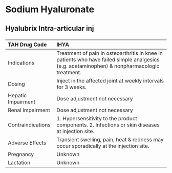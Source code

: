 # Sodium Hyaluronate

## Hyalubrix Intra-articular inj

##### 

| TAH Drug Code      | IHYA                                                                                                                                         |
|:-------------------|:---------------------------------------------------------------------------------------------------------------------------------------------|
| Indications        | Treatment of pain in osteoarthritis in knee in patients who have failed simple analgesics (e.g. acetaminophen) & nonpharmacologic treatment. |
| Dosing             | Inject in the affected joint at weekly intervals for 3 weeks.                                                                                |
| Hepatic Impairment | Dose adjustment not necessary                                                                                                                |
| Renal Impairment   | Dose adjustment not necessary                                                                                                                |
| Contraindications  | 1. Hypersensitivity to the product components. 2. Infections or skin diseases at injection site.                                             |
| Adverse Effects    | Transient swelling, pain, heat & redness may occur sporadically at the injection site.                                                       |
| Pregnancy          | Unknown                                                                                                                                      |
| Lactation          | Unknown                                                                                                                                      |

